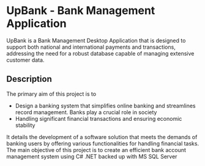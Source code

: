 # UpBank - Bank Management Application

UpBank is a Bank Management Desktop Application that is designed to support both national and international payments and transactions, addressing the need for a robust database capable of managing extensive customer data.


## Description
The primary aim of this project is to

- Design a banking system that simplifies online banking and streamlines record management. Banks play a crucial role in society
- Handling significant financial transactions and ensuring economic stability

It details the development of a software solution that meets the demands of banking users by offering various functionalities for handling financial tasks.
The main objective of this project is to create an efficient bank account management system using C# .NET backed up with MS SQL Server

